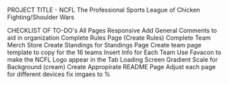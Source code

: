 PROJECT TITLE - NCFL
The Professional Sports League of Chicken Fighting/Shoulder Wars

CHECKLIST OF TO-DO's
All Pages Responsive
Add General Comments to aid in organization
Complete Rules Page (Create Rules)
Complete Team Merch Store
Create Standings for Standings Page
Create team page template to copy for the 16 teams
Insert Info for Each Team
Use Favacon to make the NCFL Logo appear in the Tab
Loading Screen
Gradient Scale for Background (cream)
Create Appropirate README Page
Adjust each page for different devices
fix imgaes to %